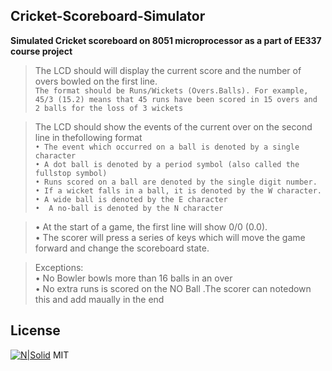 ## Cricket-Scoreboard-Simulator



**Simulated Cricket scoreboard on 8051 microprocessor as a part of EE337 course project**
> The LCD should will display the current score and the number of overs bowled on the first line.</br>
`The format should be Runs/Wickets (Overs.Balls). For example, 45/3 (15.2) means that 45 runs have been scored in 15 overs and 2 balls for the loss of 3 wickets`

>The LCD should show the events of the current over on the second line in thefollowing format</br>
``• The event which occurred on a ball is denoted by a single character``</br>
`• A dot ball is denoted by a period symbol (also called the fullstop symbol)`</br>
`• Runs scored on a ball are denoted by the single digit number.`</br>
`• If a wicket falls in a ball, it is denoted by the W character.`</br>
`• A wide ball is denoted by the E character`</br>
`•  A no-ball is denoted by the N character`</br>

>• At the start of a game, the first line will show 0/0 (0.0).</br>
>•  The scorer will press a series of keys which will move the game forward and change the scoreboard state.</br>

> Exceptions:</br>
• No Bowler bowls more than 16 balls in an over</br>
• No extra runs is scored on the NO Ball .The scorer can notedown this and add maually in the end</br>

## License

[![N|Solid](https://i.ibb.co/KmV8yP5/icons8-c-programming-48.png)](https://devdocs.io/c/)
MIT




